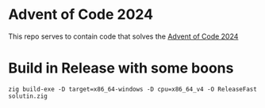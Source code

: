 # Advent of Code 2024

This repo serves to contain code that solves the [Advent of Code 2024](https://adventofcode.com/2024)

# Build in Release with some boons

```
zig build-exe -D target=x86_64-windows -D cpu=x86_64_v4 -O ReleaseFast solutin.zig
```